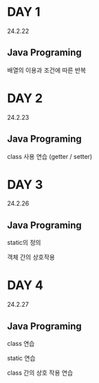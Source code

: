# DAY 1
24.2.22

## Java Programing

  배열의 이용과 조건에 따른 반복

# DAY 2
24.2.23

## Java Programing

  class 사용 연습 (getter / setter)

# DAY 3
24.2.26

## Java Programing

  static의 정의

  객체 간의 상호작용

# DAY 4
24.2.27

## Java Programing

  class 연습

  static 연습

  class 간의 상호 작용 연습
